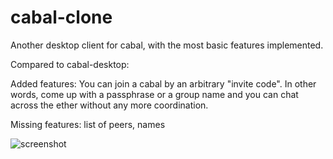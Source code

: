 # cabal-clone

Another desktop client for cabal, with the most basic features implemented.

Compared to cabal-desktop:

Added features: You can join a cabal by an arbitrary "invite code". In other words, come up with a passphrase or a group name and you can chat across the ether without any more coordination.

Missing features: list of peers, names

![screenshot](doc/screenshot.png)
